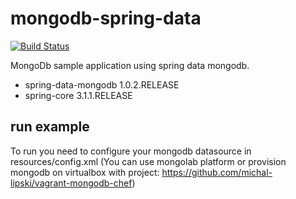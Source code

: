mongodb-spring-data
===================

[![Build Status](https://buildhive.cloudbees.com/job/michal-lipski/job/mongodb-spring-data/badge/icon)](https://buildhive.cloudbees.com/job/michal-lipski/job/mongodb-spring-data/)

MongoDb sample application using spring data mongodb.

* spring-data-mongodb 1.0.2.RELEASE
* spring-core 3.1.1.RELEASE

run example
----------------------

To run you need to configure your mongodb datasource in resources/config.xml
(You can use mongolab platform or provision mongodb on virtualbox with project: https://github.com/michal-lipski/vagrant-mongodb-chef)
